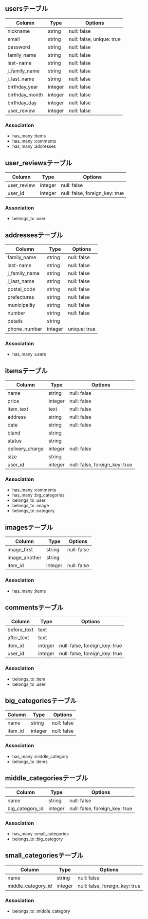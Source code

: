 ## usersテーブル
|Column|Type|Options|
|------|----|-------|
|nickname|string|null: false|
|email|string|null: false, unique: true|
|password|string|null: false|
|family_name|string|null: false|
|last-name|string|null: false|
|j_family_name|string|null: false|
|j_last_name|string|null: false|
|birthday_year|integer|null: false|
|birthday_month|integer|null: false|
|birthday_day|integer|null: false|
|user_review|integer|null: false|

### Association
- has_many :items
- has_many :comments
- has_many :addresses


## user_reviewsテーブル
|Column|Type|Options|
|------|----|-------|
|user_review|integer|null: false|
|user_id|integer|null: false, foreign_key: true|

### Association
- belongs_to :user


## addressesテーブル
|Column|Type|Options|
|------|----|-------|
|family_name|string|null: false|
|last-name|string|null: false|
|j_family_name|string|null: false|
|j_last_name|string|null: false|
|postal_code|string|null: false|
|prefectures|string|null: false|
|municipality|string|null: false|
|number|string|null: false|
|details|string||
|phone_number|integer|unique: true|

### Association
- has_many :users


## itemsテーブル
|Column|Type|Options|
|------|----|-------|
|name|string|null: false|
|price|integer|null: false|
|item_text|text|null: false|
|address|string|null: false|
|date|string|null: false|
|bland|string||
|status|string||
|delivery_charge|integer|null: false|
|size|string||
|user_id|integer|null: false, foreign_key: true|

### Association
- has_many :comments
- has_many :big_categories
- belongs_to :user
- belongs_to :image
- belongs_to :category


## imagesテーブル
|Column|Type|Options|
|------|----|-------|
|image_first|string|null: false|
|image_another|string||
|item_id|integer|null: false|

### Association
- has_many :items


## commentsテーブル
|Column|Type|Options|
|------|----|-------|
|before_text|text||
|after_text|text||
|item_id|integer|null: false, foreign_key: true|
|user_id|integer|null: false, foreign_key: true|

### Association
- belongs_to :item
- belongs_to :user


## big_categoriesテーブル
|Column|Type|Options|
|------|----|-------|
|name|string|null: false|
|item_id|integer|null: false|

### Association
- has_many :middle_category
- belongs_to :items


## middle_categoriesテーブル
|Column|Type|Options|
|------|----|-------|
|name|string|null: false|
|big_category_id|integer|null: false, foreign_key: true|

### Association
- has_many :small_categories
- belongs_to :big_category


## small_categoriesテーブル
|Column|Type|Options|
|------|----|-------|
|name|string|null: false|
|middle_category_id|integer|null: false, foreign_key: true|

### Association
- belongs_to :middle_category